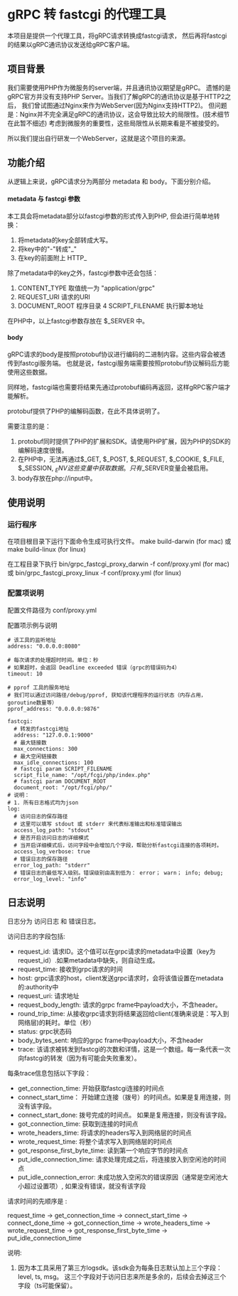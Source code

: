# gRPC 转 fastcgi 的代理工具

本项目是提供一个代理工具，将gRPC请求转换成fastcgi请求，
然后再将fastcgi的结果以gRPC通讯协议发送给gRPC客户端。

## 项目背景

我们需要使用PHP作为微服务的server端，并且通讯协议期望是gRPC。
遗憾的是gRPC官方并没有支持PHP Server。当我们了解gRPC的通讯协议是基于HTTP2之后，
我们曾试图通过Nginx来作为WebServer(因为Nginx支持HTTP2)。
但问题是：Nginx并不完全满足gRPC的通讯协议，这会导致比较大的局限性。(技术细节在此暂不细述)
考虑到微服务的重要性，这些局限性从长期来看是不被接受的。

所以我们提出自行研发一个WebServer，这就是这个项目的来源。

## 功能介绍

从逻辑上来说，gRPC请求分为两部分 metadata 和 body。下面分别介绍。

#### metadata 与 fastcgi 参数
本工具会将metadata部分以fastcgi参数的形式传入到PHP, 但会进行简单地转换：
1. 将metadata的key全部转成大写。
2. 将key中的"-"转成"_"
3. 在key的前面附上 HTTP_

除了metadata中的key之外，fastcgi参数中还会包括：
1. CONTENT_TYPE 取值统一为 "application/grpc"
2. REQUEST_URI  请求的URI
3. DOCUMENT_ROOT 程序目录
4  SCRIPT_FILENAME 执行脚本地址

在PHP中，以上fastcgi参数存放在 $_SERVER 中。

#### body
gRPC请求的body是按照protobuf协议进行编码的二进制内容。这些内容会被透传到fastcgi服务端。
也就是说，fastcgi服务端需要按照protobuf协议解码后方能使用这些数据。

同样地，fastcgi端也需要将结果先通过protobuf编码再返回，这样gRPC客户端才能解析。

protobuf提供了PHP的编解码函数，在此不具体说明了。

需要注意的是：
1. protobuf同时提供了PHP的扩展和SDK。请使用PHP扩展，因为PHP的SDK的编解码速度很慢。
2. 在PHP中，无法再通过$_GET, $_POST, $_REQUEST, $_COOKIE, $_FILE, $_SESSION, $_ENV这些变量中获取数据。只有$_SERVER变量会被启用。
3. body存放在php://input中。

## 使用说明

### 运行程序
在项目根目录下运行下面命令生成可执行文件。
make build-darwin (for mac) 或
make build-linux (for linux)

在工程目录下执行
bin/grpc_fastcgi_proxy_darwin -f conf/proxy.yml (for mac) 或
bin/grpc_fastcgi_proxy_linux -f conf/proxy.yml (for linux)

### 配置项说明

配置文件路径为 conf/proxy.yml

配置项示例与说明

```
# 该工具的监听地址
address: "0.0.0.0:8080"

# 每次请求的处理超时时间。单位：秒
# 如果超时，会返回 Deadline exceeded 错误（grpc的错误码为4）
timeout: 10

# pprof 工具的服务地址
# 我们可以通过访问路径/debug/pprof, 获知该代理程序的运行状态（内存占用，goroutine数量等）
pprof_address: "0.0.0.0:9876"

fastcgi:
  # 转发的fastcgi地址
  address: "127.0.0.1:9000"
  # 最大链接数
  max_connections: 300
  # 最大空闲链接数
  max_idle_connections: 100
  # fastcgi param SCRIPT_FILENAME
  script_file_name: "/opt/fcgi/php/index.php"
  # fastcgi param DOCUMENT_ROOT
  document_root: "/opt/fcgi/php/"
# 说明：
# 1. 所有日志格式均为json
log:
  # 访问日志的保存路径
  # 这里可以填写 stdout 或 stderr 来代表标准输出和标准错误输出
  access_log_path: "stdout"
  # 是否开启访问日志的详细模式
  # 当开启详细模式后，访问字段中会增加几个字段，帮助分析fastcgi连接的各项耗时。
  access_log_verbose: true
  # 错误日志的保存路径
  error_log_path: "stderr"
  # 错误日志的最低写入级别。错误级别由高到低为： error； warn； info; debug;
  error_log_level: "info"
```

## 日志说明

日志分为 访问日志 和 错误日志。

访问日志的字段包括:
- request_id: 请求ID。这个值可以在grpc请求的metadata中设置（key为request_id）.如果metadata中缺失，则自动生成。
- request_time: 接收到grpc请求的时间
- host: grpc请求的host，client发送grpc请求时，会将该值设置在metadata的:authority中
- request_uri: 请求地址
- request_body_length: 请求的grpc frame中payload大小，不含header。
- round_trip_time: 从接收grpc请求到将结果返回给client(准确来说是：写入到网络层)的耗时。单位（秒）
- status: grpc状态码
- body_bytes_sent: 响应的grpc frame中payload大小，不含header
- trace: 该请求被转发到fastcgi的次数和详情，这是一个数组。每一条代表一次向fastcgi的转发（因为有可能会失败重发）。

每条trace信息包括以下字段：
- get_connection_time: 开始获取fastcgi连接的时间点
- connect_start_time： 开始建立连接（拨号）的时间点。如果是复用连接，则没有该字段。
- connect_start_done: 拨号完成的时间点。 如果是复用连接，则没有该字段。
- got_connection_time: 获取到连接的时间点
- wrote_headers_time: 将请求的headers写入到网络层的时间点
- wrote_request_time: 将整个请求写入到网络层的时间点
- got_response_first_byte_time: 读到第一个响应字节的时间点
- put_idle_connection_time: 请求处理完成之后，将连接放入到空闲池的时间点
- put_idle_connection_error: 未成功放入空闲次的错误原因（通常是空闲池大小超过设置项）, 如果没有错误，就没有该字段

请求时间的先顺序是 :

request_time -> get_connection_time -> connect_start_time -> connect_done_time -> got_connection_time ->
wrote_headers_time -> wrote_request_time -> got_response_first_byte_time -> put_idle_connection_time

说明:
 1. 因为本工具采用了第三方logsdk。该sdk会为每条日志默认加上三个字段：level, ts, msg。
    这三个字段对于访问日志来所是多余的，后续会去掉这三个字段（ts可能保留）。

